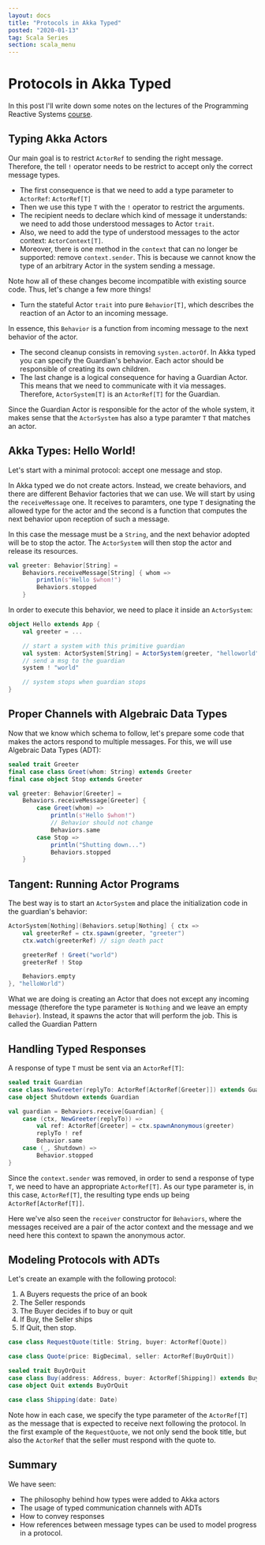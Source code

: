 ```yaml
---
layout: docs
title: "Protocols in Akka Typed"
posted: "2020-01-13"
tag: Scala Series
section: scala_menu
---
```


# Protocols in Akka Typed

In this post I'll write down some notes on the lectures of the Programming Reactive Systems [course](https://www.edx.org/course/programming-reactive-systems).

## Typing Akka Actors

Our main goal is to restrict `ActorRef` to sending the right message. Therefore, the tell `!` operator needs to be restrict to accept only the correct message types.

* The first consequence is that we need to add a type parameter to `ActorRef`: `ActorRef[T]`
* Then we use this type `T` with the `!` operator to restrict the arguments.
* The recipient needs to declare which kind of message it understands: we need to add those understood messages to Actor `trait`.
* Also, we need to add the type of understood messages to the actor context: `ActorContext[T]`.
* Moreover, there is one method in the `context` that can no longer be supported: remove `context.sender`. This is because we cannot know the type of an arbitrary Actor in the system sending a message.

Note how all of these changes become incompatible with existing source code. Thus, let's change a few more things!

* Turn the stateful Actor `trait` into pure `Behavior[T]`, which describes the reaction of an Actor to an incoming message.

In essence, this `Behavior` is a function from incoming message to the next behavior of the actor.

* The second cleanup consists in removing `systen.actorOf`. In Akka typed you can specify the Guardian's behavior. Each actor should be responsible of creating its own children.
* The last change is a logical consequence for having a Guardian Actor. This means that we need to communicate with it via messages. Therefore, `ActorSystem[T]` is an `ActorRef[T]` for the Guardian.

Since the Guardian Actor is responsible for the actor of the whole system, it makes sense that the `ActorSystem` has also a type paramter `T` that matches an actor.

## Akka Types: Hello World!

Let's start with a minimal protocol: accept one message and stop.

In Akka typed we do not create actors. Instead, we create behaviors, and there are different Behavior factories that we can use. We will start by using the `receiveMessage` one. It receives to paramters, one type `T` designating the allowed type for the actor and the second is a function that computes the next behavior upon reception of such a message.

In this case the message must be a `String`, and the next behavior adopted will be to stop the actor. The `ActorSystem` will then stop the actor and release its resources.

```scala
val greeter: Behavior[String] = 
    Behaviors.receiveMessage[String] { whom =>
        println(s"Hello $whom!")
        Behaviors.stopped
    }
```

In order to execute this behavior, we need to place it inside an `ActorSystem`:

```scala
object Hello extends App {
    val greeter = ...

    // start a system with this primitive guardian
    val system: ActorSystem[String] = ActorSystem(greeter, "helloworld")
    // send a msg to the guardian
    system ! "world"

    // system stops when guardian stops
}
```

## Proper Channels with Algebraic Data Types

Now that we know which schema to follow, let's prepare some code that makes the actors respond to multiple messages. For this, we will use Algebraic Data Types (ADT):

```scala
sealed trait Greeter
final case class Greet(whom: String) extends Greeter
final case object Stop extends Greeter

val greeter: Behavior[Greeter] = 
    Behaviors.receiveMessage[Greeter] {
        case Greet(whom) =>
            println(s"Hello $whom!")
            // Behavior should not change
            Behaviors.same
        case Stop =>
            println("Shutting down...")
            Behaviors.stopped
    }
```

## Tangent: Running Actor Programs

The best way is to start an `ActorSystem` and place the initialization code in the guardian's behavior:

```scala
ActorSystem[Nothing](Behaviors.setup[Nothing] { ctx => 
    val greeterRef = ctx.spawn(greeter, "greeter")
    ctx.watch(greeterRef) // sign death pact

    greeterRef ! Greet("world")
    greeterRef ! Stop

    Behaviors.empty
}, "helloWorld")
```

What we are doing is creating an Actor that does not except any incoming message (therefore the type parameter is `Nothing` and we leave an empty `Behavior`). Instead, it spawns the actor that will perform the job. This is called the Guardian Pattern

## Handling Typed Responses

A response of type `T` must be sent via an `ActorRef[T]`:

```scala
sealed trait Guardian
case class NewGreeter(replyTo: ActorRef[ActorRef[Greeter]]) extends Guardian
case object Shutdown extends Guardian

val guardian = Behaviors.receive[Guardian] {
    case (ctx, NewGreeter(replyTo)) =>
        val ref: ActorRef[Greeter] = ctx.spawnAnonymous(greeter)
        replyTo ! ref
        Behavior.same
    case (_, Shutdown) =>
        Behavior.stopped
}
```

Since the `context.sender` was removed, in order to send a response of type `T`, we need to have an appropriate `ActorRef[T]`. As our type parameter is, in this case, `ActorRef[T]`, the resulting type ends up being `ActorRef[ActorRef[T]]`.

Here we've also seen the `receiver` constructor for `Behaviors`, where the messages received are a pair of the actor context and the message and we need here this context to spawn the anonymous actor.

## Modeling Protocols with ADTs

Let's create an example with the following protocol:

1. A Buyers requests the price of an book
2. The Seller responds
3. The Buyer decides if to buy or quit
4. If Buy, the Seller ships
5. If Quit, then stop.

```scala
case class RequestQuote(title: String, buyer: ActorRef[Quote])

case class Quote(price: BigDecimal, seller: ActorRef[BuyOrQuit])

sealed trait BuyOrQuit
case class Buy(address: Address, buyer: ActorRef[Shipping]) extends BuyOrQuit
case object Quit extends BuyOrQuit

case class Shipping(date: Date)
```

Note how in each case, we specify the type parameter of the `ActorRef[T]` as the message that is expected to receive next following the protocol. In the first example of the `RequestQuote`, we not only send the book title, but also the `ActorRef` that the seller must respond with the quote to.

## Summary

We have seen:

* The philosophy behind how types were added to Akka actors
* The usage of typed communication channels with ADTs
* How to convey responses
* How references between message types can be used to model progress in a protocol.
